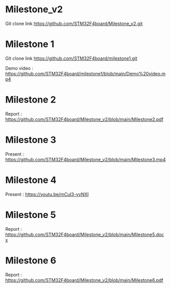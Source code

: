 # Milestone_v2
Git clone link https://github.com/STM32F4board/Milestone_v2.git

# Milestone 1
Git clone link https://github.com/STM32F4board/milestone1.git

Demo video : https://github.com/STM32F4board/milestone1/blob/main/Demo%20video.mp4

# Milestone 2
Report : https://github.com/STM32F4board/Milestone_v2/blob/main/Milestone2.pdf

# Milestone 3
Present : https://github.com/STM32F4board/Milestone_v2/blob/main/Milestone3.mp4

# Milestone 4
Present : https://youtu.be/mCul3-yvNXI

# Milestone 5
Report : https://github.com/STM32F4board/Milestone_v2/blob/main/Milestone5.docx

# Milestone 6
Report : https://github.com/STM32F4board/Milestone_v2/blob/main/Milestone6.pdf
